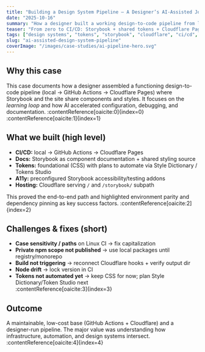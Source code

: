 ```yaml
---
title: "Building a Design System Pipeline — A Designer’s AI-Assisted Journey"
date: "2025-10-16"
summary: "How a designer built a working design-to-code pipeline from local dev to GitHub and Cloudflare, with Storybook, tokens, and CI/CD — using AI as a co-pilot."
teaser: "From zero to CI/CD: Storybook + shared tokens + Cloudflare Pages, built by a designer with AI as a sparring partner."
tags: ["design systems", "tokens", "storybook", "cloudflare", "ci/cd", "learning"]
slug: "ai-assisted-design-system-pipeline"
coverImage: "/images/case-studies/ai-pipeline-hero.svg"
---
```


## Why this case

This case documents how a designer assembled a functioning design-to-code pipeline (local → GitHub Actions → Cloudflare Pages) where Storybook and the site share components and styles. It focuses on the *learning loop* and how AI accelerated configuration, debugging, and documentation. :contentReference[oaicite:0]{index=0} :contentReference[oaicite:1]{index=1}

## What we built (high level)

- **CI/CD:** local → GitHub Actions → Cloudflare Pages  
- **Docs:** Storybook as component documentation + shared styling source  
- **Tokens:** foundational (CSS) with plans to automate via Style Dictionary / Tokens Studio  
- **A11y:** preconfigured Storybook accessibility/testing addons  
- **Hosting:** Cloudflare serving `/` and `/storybook/` subpath

This proved the end-to-end path and highlighted environment parity and dependency pinning as key success factors. :contentReference[oaicite:2]{index=2}

## Challenges & fixes (short)

- **Case sensitivity / paths** on Linux CI → fix capitalization  
- **Private npm scope not published** → use local packages until registry/monorepo  
- **Build not triggering** → reconnect Cloudflare hooks + verify output dir  
- **Node drift** → lock version in CI  
- **Tokens not automated yet** → keep CSS for now; plan Style Dictionary/Token Studio next  
  :contentReference[oaicite:3]{index=3}

## Outcome

A maintainable, low-cost base (GitHub Actions + Cloudflare) and a designer-run pipeline. The major value was understanding how infrastructure, automation, and design systems intersect. :contentReference[oaicite:4]{index=4}
